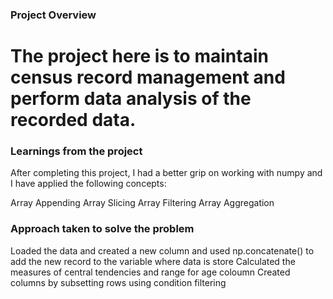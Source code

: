 ### Project Overview

 # The project here is to maintain census record management and perform data analysis of the recorded data. 


### Learnings from the project

 After completing this project, I had a better grip on working with numpy and I have applied the following concepts:

Array Appending
Array Slicing
Array Filtering
Array Aggregation


### Approach taken to solve the problem

 Loaded the data and created a new column and used np.concatenate()  to add the new record to the variable where data is store
Calculated the measures of central tendencies and range for age coloumn 
Created columns by subsetting rows using condition filtering 


